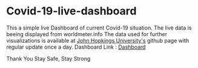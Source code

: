 # Covid-19-live-dashboard
This a simple live Dashboard of current Covid-19 situation.
The live data is beeing displayed from worldmeter.info
The data used for further visualizations is available at [John Hopkings University's](https://github.com/CSSEGISandData/COVID-19) github page with regular update once a day.
Dashboard Link : [Dashboard](https://nonstochastic147.shinyapps.io/Covid-19/)

Thank You
Stay Safe, Stay Strong